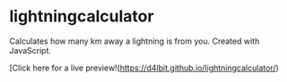 # lightningcalculator
Calculates how many km away a lightning is from you.
Created with JavaScript.

[Click here for a live preview!(https://d4lbit.github.io/lightningcalculator/)
